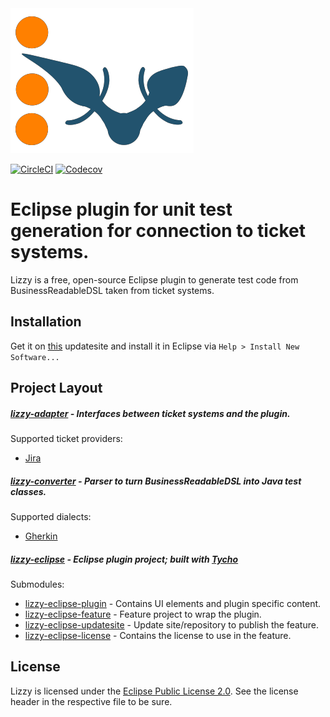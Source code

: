 <img src="src/site/resources/images/Lizzy_logo.png" alt="Lizzy">

[![CircleCI](https://circleci.com/gh/intensiongmbh/lizzy.svg?style=svg)](https://circleci.com/gh/intensiongmbh/lizzy) [![Codecov](https://codecov.io/gh/intensiongmbh/lizzy/branch/master/graph/badge.svg)](https://codecov.io/gh/intensiongmbh/lizzy)

# Eclipse plugin for unit test generation for connection to ticket systems.

Lizzy is a free, open-source Eclipse plugin to generate test code from BusinessReadableDSL taken from ticket systems.

## Installation

Get it on <a href="https://www.intension.de/public/lizzy">this</a> updatesite and install it in Eclipse via <code>Help > Install New Software...</code>

## Project Layout

##### <a href="lizzy-adapter/">lizzy-adapter</a> - Interfaces between ticket systems and the plugin.
Supported ticket providers:
<ul>
<li><a href="https://www.atlassian.com/software/jira">Jira</a></li>
</ul>

##### <a href="lizzy-converter/">lizzy-converter</a> - Parser to turn BusinessReadableDSL into Java test classes.<br/>
Supported dialects:
<ul>
<li><a href="https://docs.cucumber.io/gherkin/">Gherkin</a></li>
</ul>

##### <a href="lizzy-eclipse/">lizzy-eclipse</a> - Eclipse plugin project; built with <a href="https://www.eclipse.org/tycho/">Tycho</a>
Submodules:
<ul>
<li><a href="lizzy-eclipse/lizzy-eclipse-plugin">lizzy-eclipse-plugin</a> - Contains UI elements and plugin specific content.</li>
<li><a href="lizzy-eclipse/lizzy-eclipse-feature">lizzy-eclipse-feature</a> - Feature project to wrap the plugin.</li>
<li><a href="lizzy-eclipse/lizzy-eclipse-updatesite">lizzy-eclipse-updatesite</a> - Update site/repository to publish the feature.</li>
<li><a href="lizzy-eclipse/lizzy-eclipse-license">lizzy-eclipse-license</a> - Contains the license to use in the feature.</li>
</ul>

## License

Lizzy is licensed under the <a href="http://www.eclipse.org/legal/epl-2.0/">Eclipse Public License 2.0</a>. See the license header in the respective file to be sure.